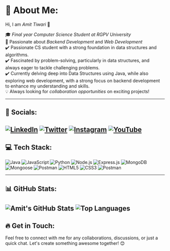# 💫 About Me:

Hi, I am *Amit Tiwari* 👋
 
🎓 *Final year Computer Science Student at RGPV University*  
🎯 Passionate about *Backend Development* and *Web Development*        
✔️ Passionate CS student with a strong foundation in data structures and algorithms.  
✔️ Fascinated by problem-solving, particularly in data structures, and always eager to tackle challenging problems.    
✔️ Currently delving deep into Data Structures using Java, while also exploring web development, with a strong focus on backend development to enhance my understanding and skills.   
💡 Always looking for *collaboration opportunities* on exciting projects!  

---

## 🌟 Socials:

[![LinkedIn](https://img.shields.io/badge/LinkedIn-%230A66C2.svg?logo=LinkedIn&logoColor=white)](https://www.linkedin.com/in/amit7909)
[![Twitter](https://img.shields.io/badge/Twitter-%231DA1F2.svg?logo=Twitter&logoColor=white)](https://twitter.com/amit_7909)
[![Instagram](https://img.shields.io/badge/Instagram-%23E4405F.svg?logo=Instagram&logoColor=white)](https://www.instagram.com/_amit_7909)
[![YouTube](https://img.shields.io/badge/YouTube-%23FF0000.svg?logo=YouTube&logoColor=white)](https://www.youtube.com/@AmitTiwari79099)
---

## 💻 Tech Stack:

![Java](https://img.shields.io/badge/Java-%23ED8B00.svg?style=flat&logo=java&logoColor=white) 
![JavaScript](https://img.shields.io/badge/JavaScript-%23F7DF1E.svg?style=flat&logo=javascript&logoColor=black) 
![Python](https://img.shields.io/badge/Python-%2314354C.svg?style=flat&logo=python&logoColor=white) 
![Node.js](https://img.shields.io/badge/Node.js-%2343853D.svg?style=flat&logo=node.js&logoColor=white)
![Express.js](https://img.shields.io/badge/Express.js-%23000000.svg?style=flat&logo=express&logoColor=white)
![MongoDB](https://img.shields.io/badge/MongoDB-%2347A248.svg?style=flat&logo=mongodb&logoColor=white)
![Mongoose](https://img.shields.io/badge/Mongoose-%2347A248.svg?style=flat&logo=mongodb&logoColor=white)
![Postman](https://img.shields.io/badge/Postman-%23FF6C37.svg?style=flat&logo=postman&logoColor=white)
![HTML5](https://img.shields.io/badge/HTML5-%23E34F26.svg?style=flat&logo=html5&logoColor=white) 
![CSS3](https://img.shields.io/badge/CSS3-%231572B6.svg?style=flat&logo=css3&logoColor=white) 
![Postman](https://img.shields.io/badge/Postman-%23FF6C37.svg?style=flat&logo=postman&logoColor=white)


---

## 📊 GitHub Stats:

![Amit's GitHub Stats](https://github-readme-stats.vercel.app/api?username=amit7909&show_icons=true&theme=radical)
![Top Languages](https://github-readme-stats.vercel.app/api/top-langs/?username=amit7909&layout=compact&theme=radical)
---

## 🔥 Get in Touch:

Feel free to connect with me for any collaborations, discussions, or just a quick chat. Let's create something awesome together! 😊
